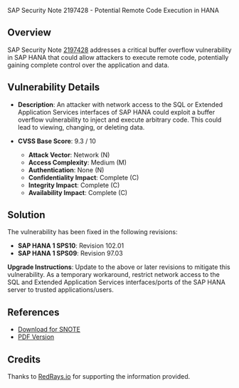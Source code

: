 SAP Security Note 2197428 - Potential Remote Code Execution in HANA

## Overview

SAP Security Note [2197428](https://me.sap.com/notes/2197428) addresses a critical buffer overflow vulnerability in SAP HANA that could allow attackers to execute remote code, potentially gaining complete control over the application and data.

## Vulnerability Details

- **Description**: An attacker with network access to the SQL or Extended Application Services interfaces of SAP HANA could exploit a buffer overflow vulnerability to inject and execute arbitrary code. This could lead to viewing, changing, or deleting data.

- **CVSS Base Score**: 9.3 / 10
  - **Attack Vector**: Network (N)
  - **Access Complexity**: Medium (M)
  - **Authentication**: None (N)
  - **Confidentiality Impact**: Complete (C)
  - **Integrity Impact**: Complete (C)
  - **Availability Impact**: Complete (C)

## Solution

The vulnerability has been fixed in the following revisions:

- **SAP HANA 1 SPS10**: Revision 102.01
- **SAP HANA 1 SPS09**: Revision 97.03

**Upgrade Instructions**: Update to the above or later revisions to mitigate this vulnerability. As a temporary workaround, restrict network access to the SQL and Extended Application Services interfaces/ports of the SAP HANA server to trusted applications/users.

## References

- [Download for SNOTE](https://notesdownloads.sap.com/note/0040000018133892017)
- [PDF Version](https://userapps.support.sap.com/sap/support/sfm/notes/print/0002197428?language=en-US&token=852178E027BBD606B05CCEDE5F7525D3)

## Credits

Thanks to [RedRays.io](https://redrays.io) for supporting the information provided.